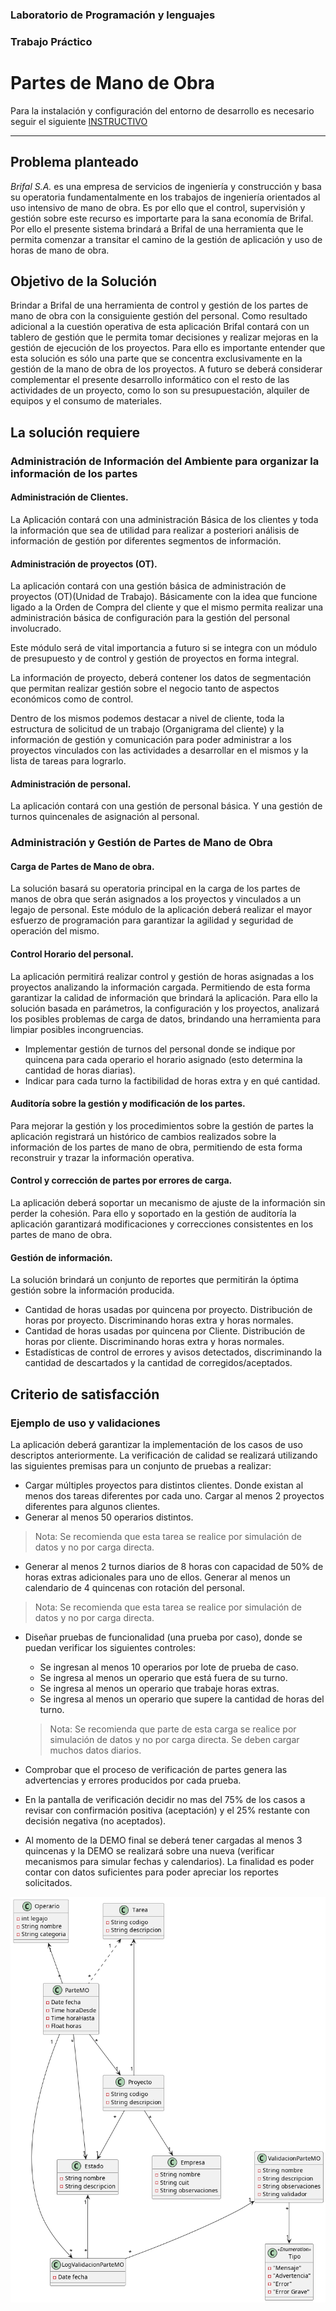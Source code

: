 ### Laboratorio de Programación y lenguajes
### Trabajo Práctico
# Partes de Mano de Obra

Para la instalación y configuración del entorno de desarrollo es necesario seguir el siguiente 
<a href="https://git.fi.mdn.unp.edu.ar/labprog/core/infraestructura-tps/-/blob/master/README.md" target="_blank">INSTRUCTIVO</a>

---

## Problema planteado
*Brifal S.A.* es una empresa de servicios de ingeniería y construcción y basa su operatoria fundamentalmente en los trabajos de ingeniería orientados al uso intensivo de mano de obra.
Es por ello que el control, supervisión y gestión sobre este recurso es importarte para la sana economía de Brifal.
Por ello el presente sistema brindará a Brifal de una herramienta que le permita comenzar a transitar el camino de la gestión de aplicación y uso de horas de mano de obra.

## Objetivo de la Solución
Brindar a Brifal de una herramienta de control y gestión de los partes de mano de obra con la consiguiente gestión del personal.
Como resultado adicional a la cuestión operativa de esta aplicación Brifal contará con un tablero de gestión que le permita tomar decisiones y realizar mejoras en la gestión de ejecución de los proyectos.
Para ello es importante entender que esta solución es sólo una parte que se concentra exclusivamente en la gestión de la mano de obra de los proyectos.
A futuro se deberá considerar complementar el presente desarrollo informático con el resto de las actividades de un proyecto, como lo son su presupuestación, alquiler de equipos y el consumo de materiales.

## La solución requiere

### Administración de Información del Ambiente para organizar la información de los partes

#### Administración de Clientes.
La Aplicación contará con una administración Básica de los clientes y toda la información que sea de utilidad para realizar a posteriori análisis de información de gestión por diferentes segmentos de información.

#### Administración de proyectos (OT).
La aplicación contará con una gestión básica de administración de proyectos (OT)(Unidad de Trabajo).
Básicamente con la idea que funcione ligado a la Orden de Compra del cliente y que el mismo permita realizar una administración básica de configuración para la gestión del personal involucrado.

Este módulo será de vital importancia a futuro si se integra con un módulo de presupuesto y de control y gestión de proyectos en forma integral.

La información de proyecto, deberá contener los datos de segmentación que permitan realizar gestión sobre el negocio tanto de aspectos económicos como de control.

Dentro de los mismos podemos destacar a nivel de cliente, toda la estructura de solicitud de un trabajo (Organigrama del cliente) y la información de gestión y comunicación para poder administrar a los proyectos vinculados con las actividades a desarrollar en el mismos y la lista de tareas para lograrlo.

#### Administración de personal.
La aplicación contará con una gestión de personal básica. Y una gestión de turnos
quincenales de asignación al personal.

### Administración y Gestión de Partes de Mano de Obra
#### Carga de Partes de Mano de obra.
La solución basará su operatoria principal en la carga de los partes de manos de obra que serán asignados a los proyectos y vinculados a un legajo de personal.
Este módulo de la aplicación deberá realizar el mayor esfuerzo de programación para garantizar la agilidad y seguridad de operación del mismo.

#### Control Horario del personal.
La aplicación permitirá realizar control y gestión de horas asignadas a los proyectos analizando la información cargada.
Permitiendo de esta forma garantizar la calidad de información que brindará la aplicación.
Para ello la solución basada en parámetros, la configuración y los proyectos, analizará los posibles problemas de carga de datos, brindando una herramienta para limpiar posibles incongruencias.
* Implementar gestión de turnos del personal donde se indique por quincena para cada operario el horario asignado (esto determina la cantidad de horas diarias).
* Indicar para cada turno la factibilidad de horas extra y en qué cantidad.

#### Auditoría sobre la gestión y modificación de los partes.
Para mejorar la gestión y los procedimientos sobre la gestión de partes la aplicación
registrará un histórico de cambios realizados sobre la información de los partes de mano
de obra, permitiendo de esta forma reconstruir y trazar la información operativa.

#### Control y corrección de partes por errores de carga.
La aplicación deberá soportar un mecanismo de ajuste de la información sin perder la cohesión. Para ello y soportado en la gestión de auditoría la aplicación garantizará modificaciones y correcciones consistentes en los partes de mano de obra.

#### Gestión de información.
La solución brindará un conjunto de reportes que permitirán la óptima gestión sobre la información producida.
* Cantidad de horas usadas por quincena por proyecto. Distribución de horas por proyecto. Discriminando horas extra y horas normales.
* Cantidad de horas usadas por quincena por Cliente. Distribución de horas por cliente. Discriminando horas extra y horas normales.
* Estadísticas de control de errores y avisos detectados, discriminando la cantidad de descartados y la cantidad de corregidos/aceptados.

## Criterio de satisfacción

### Ejemplo de uso y validaciones
La aplicación deberá garantizar la implementación de los casos de uso descriptos anteriormente.
La verificación de calidad se realizará utilizando las siguientes premisas para un conjunto de pruebas a realizar:
* Cargar múltiples proyectos para distintos clientes. Donde existan al menos dos tareas diferentes por cada uno.
Cargar al menos 2 proyectos diferentes para algunos clientes.
* Generar al menos 50 operarios distintos.
> Nota: Se recomienda que esta tarea se realice por simulación de datos y no por carga directa.

* Generar al menos 2 turnos diarios de 8 horas con capacidad de 50% de horas extras adicionales para uno de ellos. Generar al menos un calendario de 4 quincenas con rotación del personal.
> Nota: Se recomienda que esta tarea se realice por simulación de datos y no por carga directa.

* Diseñar pruebas de funcionalidad (una prueba por caso), donde se puedan verificar los siguientes controles:
  * Se ingresan al menos 10 operarios por lote de prueba de caso.
  * Se ingresa al menos un operario que está fuera de su turno.
  * Se ingresa al menos un operario que trabaje horas extras.
  * Se ingresa al menos un operario que supere la cantidad de horas del turno.

  > Nota: Se recomienda que parte de esta carga se realice por simulación de datos y no por carga directa. Se deben cargar muchos datos diarios.

* Comprobar que el proceso de verificación de partes genera las advertencias y errores producidos por cada prueba.
* En la pantalla de verificación decidir no mas del 75% de los casos a revisar con confirmación positiva (aceptación) y el 25% restante con decisión negativa (no aceptados).
* Al momento de la DEMO final se deberá tener cargadas al menos 3 quincenas y la DEMO se realizará sobre una nueva (verificar mecanismos para simular fechas y calendarios).
La finalidad es poder contar con datos suficientes para poder apreciar los reportes solicitados.

![](diagrama.png)

